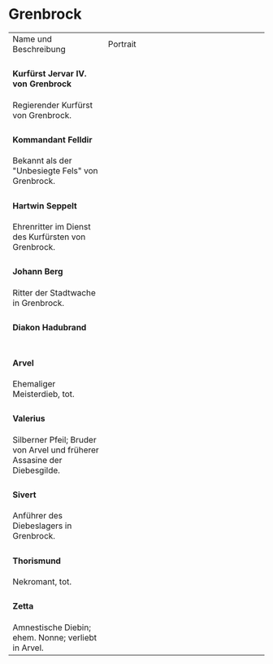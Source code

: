 # Grenbrock

<table>
<tr><td>Name und Beschreibung</td><td width="300">Portrait</td></tr>
<tr><td><h4>Kurfürst Jervar IV. von Grenbrock</h4> Regierender Kurfürst von Grenbrock.</td><td width="300"><img src="jervar.png" alt="" /></td></tr>
<!--<tr><td><h4>Prinzessin Cordelia II. von Grenbrock</h4> Schwester des Kurfürsten Jervar IV.</td><td width="300"><img src="cordelia.png" alt="" /></td></tr>-->
<!--<tr><td><h4>Diakon Hadubrandt</h4></td><td width="300"></td></tr>-->
<!--<tr><td><h4>Schwester Rosalinde</h4> Scheinheilige Nonne in der Kathedrale von Grenbrock. Aktiv in der Diebesgilde.</td><td width="300"><img src="rosalinde.png" alt="" /></td></tr>-->
<!--<tr><td><h4>Rekitach</h4> Anführer der Diebesgilde in Grenbrock.</td><td width="300"></td></tr>-->
<tr><td><h4>Kommandant Felldir</h4> Bekannt als der "Unbesiegte Fels" von Grenbrock.</td><td width="300"><img src="felldir.png" alt="" /></td></tr>
<tr><td><h4>Hartwin Seppelt</h4> Ehrenritter im Dienst des Kurfürsten von Grenbrock.</td><td width="300"><img src="hartwin.png" alt="" /></td></tr>
<tr><td><h4>Johann Berg</h4> Ritter der Stadtwache in Grenbrock.</td><td width="300"><img src="johann.png" alt="" /></td></tr>
<tr><td><h4>Diakon Hadubrand</h4></td><td width="300"></td></tr>
<tr><td><h4>Arvel</h4> Ehemaliger Meisterdieb, tot.</td><td width="300"></td></tr>
<tr><td><h4>Valerius</h4> Silberner Pfeil; Bruder von Arvel und früherer Assasine der Diebesgilde.</td><td width="300"><img src="valerius.png" alt="" /></td></tr>
<tr><td><h4>Sivert</h4> Anführer des Diebeslagers in Grenbrock.</td><td width="300"><img src="sivert.png" alt="" /></td></tr>
<tr><td><h4>Thorismund</h4> Nekromant, tot.</td><td width="300"><img src="thorismund.png" alt="" /></td></tr>
<tr><td><h4>Zetta</h4> Amnestische Diebin; ehem. Nonne; verliebt in Arvel.</td><td width="300"><img src="zetta.png" alt="" /></td></tr>
</table>